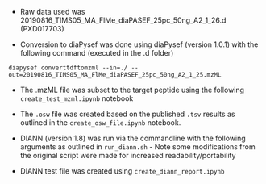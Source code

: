 - Raw data used was 20190816_TIMS05_MA_FlMe_diaPASEF_25pc_50ng_A2_1_26.d (PXD017703)

- Conversion to diaPysef was done using diaPysef (version 1.0.1) with the following command (executed in the .d folder)

``diapysef converttdftomzml --in=./ --out=20190816_TIMS05_MA_FlMe_diaPASEF_25pc_50ng_A2_1_25.mzML``

- The .mzML file was subset to the target peptide using the following `create_test_mzml.ipynb` notebook

- The `.osw` file was created based on the published `.tsv` results as outlined in the `create_osw_file.ipynb` notebook. 


- DIANN (version 1.8) was run via the commandline with the following arguments as outlined in `run_diann.sh`	- Note some modifications from the original script were made for increased readability/portability


- DIANN test file was created using `create_diann_report.ipynb`
